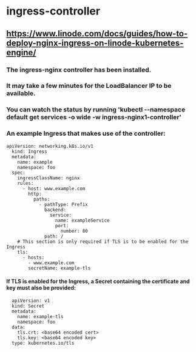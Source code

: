 # ingress-controller
## https://www.linode.com/docs/guides/how-to-deploy-nginx-ingress-on-linode-kubernetes-engine/
### The ingress-nginx controller has been installed.
### It may take a few minutes for the LoadBalancer IP to be available.
### You can watch the status by running 'kubectl --namespace default get services -o wide -w ingress-nginx1-controller'

### An example Ingress that makes use of the controller:
```
apiVersion: networking.k8s.io/v1
  kind: Ingress
  metadata:
    name: example
    namespace: foo
  spec:
    ingressClassName: nginx
    rules:
      - host: www.example.com
        http:
          paths:
            - pathType: Prefix
              backend:
                service:
                  name: exampleService
                  port:
                    number: 80
              path: /
    # This section is only required if TLS is to be enabled for the Ingress
    tls:
      - hosts:
        - www.example.com
        secretName: example-tls
```
#### If TLS is enabled for the Ingress, a Secret containing the certificate and key must also be provided:
```
  apiVersion: v1
  kind: Secret
  metadata:
    name: example-tls
    namespace: foo
  data:
    tls.crt: <base64 encoded cert>
    tls.key: <base64 encoded key>
  type: kubernetes.io/tls
```

